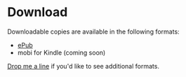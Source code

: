 # Download

Downloadable copies are available in the following formats:

* [ePub](../published/Exploring%20the%20Future%20of%20Web%20Monetization.epub)
* mobi for Kindle (coming soon)

[Drop me a line](https://twitter.com/stephanierieger) if you'd like to see additional formats.